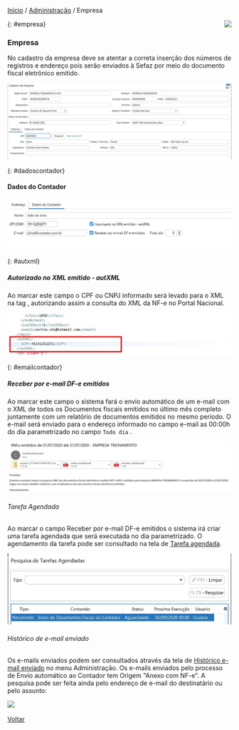 [Início](index.md) / [Administração](administracao.md) / Empresa

<a href="http://docs.continentenuvem.com.br/dicas.html#dicas"><img align="right" src="http://docs.continentenuvem.com.br/images/dicas.png"></a>

{: #empresa}

### Empresa

No cadastro da empresa deve se atentar a correta inserção dos números de registros e endereço pois serão enviados à Sefaz por meio do documento fiscal eletrônico emitido.

![](images/administracao_empresa.jpg)

{: #dadoscontador}

#### Dados do Contador

![](images/administracao_empresa_contador.jpg)

{: #autxml}

##### Autorizado no XML emitido - autXML

 Ao marcar este campo o CPF ou CNPJ informado será levado para o XML na tag <autXML>, autorizando assim a consulta do XML da NF-e no Portal Nacional.

![](images/administracao_empresa_contador_autxml.jpg)



{: #emailcontador}

##### Receber por e-mail DF-e emitidos 

Ao marcar este campo o sistema fará o envio automático de um e-mail com o XML de todos os Documentos fiscais emitidos no último mês completo juntamente com um relatório de documentos emitidos no mesmo período. O e-mail será enviado para o endereço informado no campo e-mail as 00:00h do dia parametrizado no campo `Todo dia` .

![](images/administracao_empresa_contador_emailcontador.jpg)

###### Tarefa Agendada

Ao marcar o campo Receber por e-mail DF-e emitidos o sistema irá criar uma tarefa agendada que será executada no dia parametrizado. O agendamento da tarefa pode ser consultado na tela de [Tarefa agendada](administracao_tarefa_agendada.md). 

![](images/administracao_tarefa_agendada.jpg)



###### Histórico de e-mail enviado

Os e-mails enviados podem ser consultados através da tela de [Histórico e-mail enviado](administracao_historico_email_enviado.md) no menu Administração. Os e-mails enviados pelo processo de Envio automático ao Contador tem Origem "Anexo com NF-e". A pesquisa pode ser feita ainda pelo endereço de e-mail do destinatário ou pelo assunto:

![](C:/Users/carin/Documents/GitHub/continente-parent/docs/images/gestao_fiscal_gestao_dfe_historico_email_enviado.jpg)



[Voltar](administracao.md)